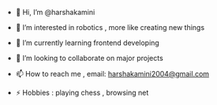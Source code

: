 - 👋 Hi, I’m @harshakamini
- 👀 I’m interested in robotics , more like creating new things 
- 🌱 I’m currently learning frontend developing
- 💞️ I’m looking to collaborate on major projects 
- 📫 How to reach me , email: harshakamini2004@gmail.com

- ⚡ Hobbies : playing chess , browsing net 

<!---
harshakamini/harshakamini is a ✨ special ✨ repository because its `README.md` (this file) appears on your GitHub profile.
You can click the Preview link to take a look at your changes.
--->
